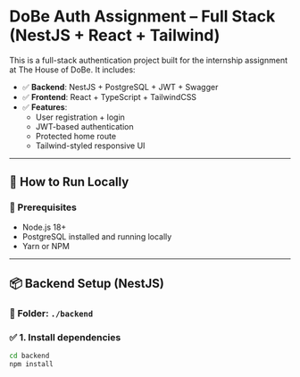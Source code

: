 # DoBe Auth Assignment – Full Stack (NestJS + React + Tailwind)

This is a full-stack authentication project built for the internship assignment at The House of DoBe. It includes:

- ✅ **Backend**: NestJS + PostgreSQL + JWT + Swagger
- ✅ **Frontend**: React + TypeScript + TailwindCSS
- ✅ **Features**:
  - User registration + login
  - JWT-based authentication
  - Protected home route
  - Tailwind-styled responsive UI

---

## 🚀 How to Run Locally

### 🔧 Prerequisites

- Node.js 18+
- PostgreSQL installed and running locally
- Yarn or NPM

---

## 📦 Backend Setup (NestJS)

### 📁 Folder: `./backend`

### ✅ 1. Install dependencies

```bash
cd backend
npm install
